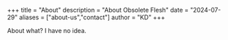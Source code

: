 +++
title = "About"
description = "About Obsolete Flesh"
date = "2024-07-29"
aliases = ["about-us","contact"]
author = "KD"
+++

About what? I have no idea.
